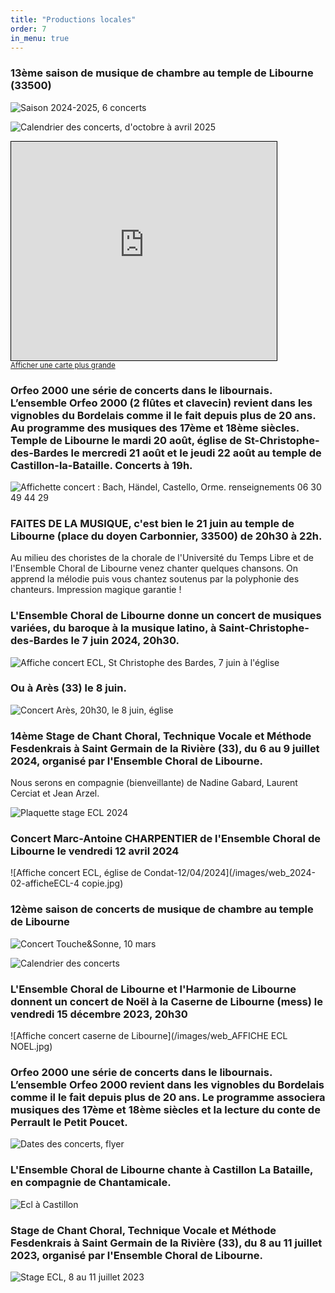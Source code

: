 ```yaml
---
title: "Productions locales"
order: 7
in_menu: true
---
```

### 13ème saison de musique de chambre au temple de Libourne (33500)

![Saison 2024-2025, 6 concerts](images/web_2024-flyer-Temple-R.jpg)

![Calendrier des concerts, d'octobre à avril 2025](images/web_2024-flyer-Temple-V.jpg )

<iframe width="425" height="350" src="https://www.openstreetmap.org/export/embed.html?bbox=-0.24397641420364383%2C44.91118168387622%2C-0.24043589830398562%2C44.91273169248771&amp;layer=mapnik&amp;marker=44.91195669340738%2C-0.2422061562538147" style="border: 1px solid black"></iframe><br/><small><a href="https://www.openstreetmap.org/?mlat=44.911957&amp;mlon=-0.242206#map=19/44.911957/-0.242206&amp;layers=N">Afficher une carte plus grande</a></small>


### Orfeo 2000 une série de concerts dans le libournais. L’ensemble Orfeo 2000 (2 flûtes et clavecin) revient dans les vignobles du Bordelais comme il le fait depuis plus de 20 ans. Au programme des musiques des 17ème et 18ème siècles. Temple de Libourne le mardi 20 août, église de St-Christophe-des-Bardes le mercredi 21 août et le jeudi 22 août au temple de Castillon-la-Bataille. Concerts à 19h.

![Affichette concert : Bach, Händel, Castello, Orme. renseignements 06 30 49 44 29](images/2024-orfeo2000-Libournais.jpg)

### FAITES DE LA MUSIQUE, c'est bien le 21 juin au temple de Libourne (place du doyen Carbonnier, 33500) de 20h30 à 22h.

 Au milieu des choristes de la chorale de l'Université du Temps Libre et de l'Ensemble Choral de Libourne venez chanter quelques chansons. On apprend la mélodie puis vous chantez soutenus par la polyphonie des chanteurs. 
Impression magique garantie !

### L'Ensemble Choral de Libourne donne un concert de musiques variées, du baroque à la musique latino, à Saint-Christophe-des-Bardes le 7 juin 2024, 20h30.

![Affiche concert ECL, St Christophe des Bardes, 7 juin à l'église](/images/web_2024-ecl-ConcertStChristopheBardes-affiche.jpeg)

### Ou à Arès (33) le 8 juin.

![Concert Arès, 20h30, le 8 juin, église]({/images/2024-06-concertAres-affiche.jpg )


### 14ème Stage de Chant Choral, Technique Vocale et Méthode Fesdenkrais à Saint Germain de la Rivière (33), du 6 au 9 juillet 2024, organisé par l'Ensemble Choral de Libourne.

Nous serons en compagnie (bienveillante) de Nadine Gabard, Laurent Cerciat et Jean Arzel.

![Plaquette stage ECL 2024](/images/web_Stage-2024-lesOiseaux-affichette-page001.jpeg)


### Concert Marc-Antoine CHARPENTIER de l'Ensemble Choral de Libourne le vendredi 12 avril 2024

![Affiche concert ECL, église de Condat-12/04/2024](/images/web_2024-02-afficheECL-4 copie.jpg)


### 12ème saison de concerts de musique de chambre au temple de Libourne

![Concert Touche&Sonne, 10 mars](/images/web_afficheTemple-2024-03-10-TeS.jpg )

![Calendrier des concerts](/images/Flyer_2023_V_web.jpg)


### L'Ensemble Choral de Libourne et l'Harmonie de Libourne donnent un concert  de Noël à la Caserne de Libourne (mess) le vendredi 15 décembre 2023, 20h30 


![Affiche concert caserne de Libourne](/images/web_AFFICHE ECL NOEL.jpg)



### Orfeo 2000 une série de concerts dans le libournais. L’ensemble Orfeo 2000 revient dans les vignobles du Bordelais comme il le fait depuis plus de 20 ans. Le programme associera musiques des 17ème et 18ème siècles et la lecture du conte de Perrault le Petit Poucet.

![Dates des concerts, flyer](/images/web_Flyer-orfeo2000-2023-tous.jpg)



### L'Ensemble Choral de Libourne chante à Castillon La Bataille, en compagnie de Chantamicale.

![Ecl à Castillon](https://github.com/ensembleapertura/test-website-repo-3796/blob/main/images/affiche-16juin-Castillon.jpg?raw=true)


### Stage de Chant Choral, Technique Vocale et Méthode Fesdenkrais à Saint Germain de la Rivière (33), du 8 au 11 juillet 2023, organisé par l'Ensemble Choral de Libourne.

![Stage ECL, 8 au 11 juillet 2023](https://github.com/ensembleapertura/test-website-repo-3796/blob/main/images/web_Stage-2023-leau-affichette-page001.jpg?raw=true) 